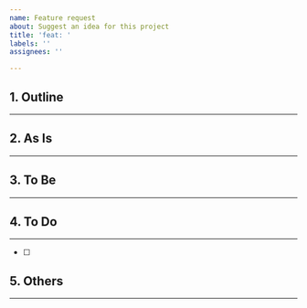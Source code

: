 ```yaml
---
name: Feature request
about: Suggest an idea for this project
title: 'feat: '
labels: ''
assignees: ''

---
```


## 1. Outline
---

## 2. As Is
---

## 3. To Be
---

## 4. To Do
---
- [ ] 


## 5. Others
---
